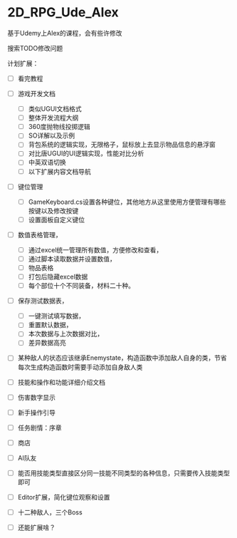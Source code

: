 # 2D_RPG_Ude_Alex

基于Udemy上Alex的课程，会有些许修改

搜索TODO修改问题

计划扩展：

* [ ] 看完教程

- [ ] 游戏开发文档

  - [ ] 类似UGUI文档格式
  - [ ] 整体开发流程大纲
  - [ ] 360度抛物线投掷逻辑
  - [ ] SO详解以及示例
  - [ ] 背包系统的逻辑实现，无限格子，鼠标放上去显示物品信息的悬浮窗
  - [ ] 对比唐UGUI的UI逻辑实现，性能对比分析
  - [ ] 中英双语切换
  - [ ] 以下扩展内容文档导航
- [ ] 键位管理

  - [ ] GameKeyboard.cs设置各种键位，其他地方从这里使用方便管理有哪些按键以及修改按键
  - [ ] 设置面板自定义键位
- [ ] 数值表格管理，

  - [ ] 通过excel统一管理所有数值，方便修改和查看，
  - [ ] 通过脚本读取数据并设置数值，
  - [ ] 物品表格
  - [ ] 打包后隐藏excel数据
  - [ ] 每个部位十个不同装备，材料二十种。
- [ ] 保存测试数据表，

  - [ ] 一键测试填写数据，
  - [ ] 重置默认数据，
  - [ ] 本次数据与上次数据对比，
  - [ ] 差异数据高亮
- [ ] 某种敌人的状态应该继承Enemystate，构造函数中添加敌人自身的类，节省每次生成构造函数时需要手动添加自身敌人类
- [ ] 技能和操作和功能详细介绍文档
- [ ] 伤害数字显示
- [ ] 新手操作引导
- [ ] 任务剧情：序章
- [ ] 商店
- [ ] AI队友
- [ ] 能否用技能类型直接区分同一技能不同类型的各种信息，只需要传入技能类型即可
- [ ] Editor扩展，简化键位观察和设置
- [ ] 十二种敌人，三个Boss
- [ ] 还能扩展啥？
